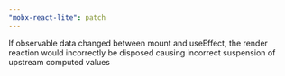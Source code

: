 ```yaml
---
"mobx-react-lite": patch
---
```


If observable data changed between mount and useEffect, the render reaction would incorrectly be disposed causing incorrect suspension of upstream computed values
